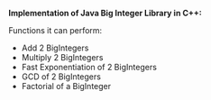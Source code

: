 **Implementation of Java Big Integer Library in C++:**

Functions it can perform:
- Add 2 BigIntegers
- Multiply 2 BigIntegers
- Fast Exponentiation of 2 BigIntegers
- GCD of 2 BigIntegers
- Factorial of a BigInteger
